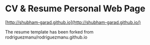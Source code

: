 # CV & Resume Personal Web Page
 [http://shubham-garad.github.io](http://shubham-garad.github.io/)

The resume template has been forked from rodriguezmanu/rodriguezmanu.github.io
